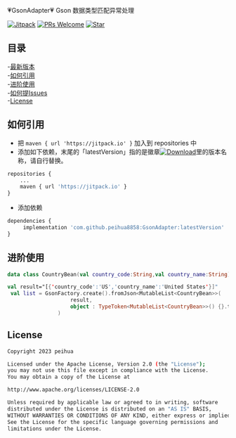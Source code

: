 :heartpulse:GsonAdapter:heartpulse:
Gson 数据类型匹配异常处理

[![Jitpack](https://jitpack.io/v/peihua8858/GsonAdapter.svg)](https://github.com/peihua8858)
[![PRs Welcome](https://img.shields.io/badge/PRs-Welcome-brightgreen.svg)](https://github.com/peihua8858)
[![Star](https://img.shields.io/github/stars/peihua8858/GsonAdapter.svg)](https://github.com/peihua8858/GsonAdapter)


## 目录
-[最新版本](https://github.com/peihua8858/GsonAdapter/releases/tag/1.0.6)<br>
-[如何引用](#如何引用)<br>
-[进阶使用](#进阶使用)<br>
-[如何提Issues](https://github.com/peihua8858/GsonAdapter/wiki/%E5%A6%82%E4%BD%95%E6%8F%90Issues%3F)<br>
-[License](#License)<br>




## 如何引用
* 把 `maven { url 'https://jitpack.io' }` 加入到 repositories 中
* 添加如下依赖，末尾的「latestVersion」指的是徽章[![Download](https://jitpack.io/v/peihua8858/GsonAdapter.svg)](https://jitpack.io/#peihua8858/GsonAdapter)里的版本名称，请自行替换。
```py
repositories {
    ...
    maven { url 'https://jitpack.io' }
}

```

* 添加依赖

```py
dependencies {
     implementation 'com.github.peihua8858:GsonAdapter:latestVersion'
}
```
## 进阶使用
```kotlin
data class CountryBean(val country_code:String,val country_name:String)

val result="[{'country_code':'US','country_name':'United States'}]"
 val list = GsonFactory.create().fromJson<MutableList<CountryBean>>(
                    result,
                    object : TypeToken<MutableList<CountryBean>>() {}.type
                )
```
## License
```sh
Copyright 2023 peihua

Licensed under the Apache License, Version 2.0 (the "License");
you may not use this file except in compliance with the License.
You may obtain a copy of the License at

http://www.apache.org/licenses/LICENSE-2.0

Unless required by applicable law or agreed to in writing, software
distributed under the License is distributed on an "AS IS" BASIS,
WITHOUT WARRANTIES OR CONDITIONS OF ANY KIND, either express or implied.
See the License for the specific language governing permissions and
limitations under the License.
```
